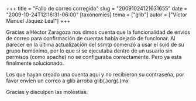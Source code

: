 +++
title = "Fallo de correo corregido"
slug = "20091024121631655"
date = "2009-10-24T12:16:31-06:00"
[taxonomies]
tema = ["glib"]
autor = ["Víctor Manuel Jáquez Leal"]
+++

Gracias a Héctor Zaragoza nos dimos cuenta que la funcionalidad de
envios de correo para confirmación de cuentas había dejado de funcionar.
Al parecer en la última actualización del ssmtp comenzó a usar el suid
de su grupo homónimo, por lo que si se ejecutaba dentro de un usuario
sin permisos (como apache) no se configuraba correctamente. Pero ya esta
finalmente solucionado.

Los que hayan creado una cuenta aqui y no recibieron su contraseña, por
favor envíen un correo a glib arroba glib(.)org(.)mx

Gracias y disculpen las molestias.
